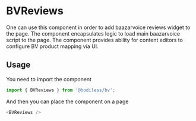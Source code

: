 # BVReviews

One can use this component in order to add baazarvoice reviews widget to the page. The component encapsulates logic to load main baazarvoice script to the page. The component provides ability for content editors to configure BV product mapping via UI.

## Usage

You need to import the component

``` js
import { BVReviews } from '@bodiless/bv';
```

And then you can place the component on a page

``` js
<BVReviews />
```
